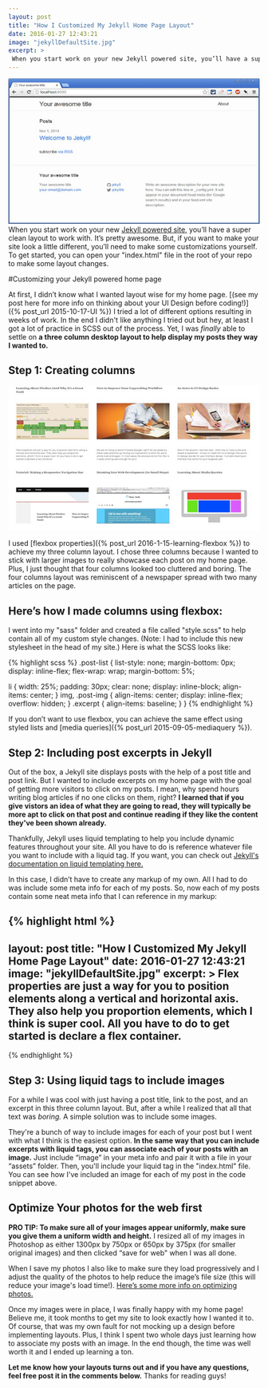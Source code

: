 ```yaml
---
layout: post
title: "How I Customized My Jekyll Home Page Layout"
date: 2016-01-27 12:43:21
image: "jekyllDefaultSite.jpg"
excerpt: >
 When you start work on your new Jekyll powered site, you’ll have a super clean layout to work with. It’s pretty awesome. But, if you want to make your site look a little different, you’ll need to make some customizations yourself. Let's get started.
---
```


![Default Jekyll Layout](/assets/jekyllDefaultSite.jpg)
When you start work on your new [Jekyll powered site](https://jekyllrb.com/), you’ll have a super clean layout to work with. It’s pretty awesome. But, if you want to make your site look a little different, you’ll need to make some customizations yourself. To get started, you can open your "index.html" file in the root of your repo to make some layout changes.

#Customizing your Jekyll powered home page

At first, I didn’t know what I wanted layout wise for my home page. [(see my post here for more info on thinking about your UI Design before coding!)]({% post_url 2015-10-17-UI %}) I tried a lot of different options resulting in weeks of work. In the end I didn't like anything I tried out but hey, at least I got a lot of practice in SCSS out of the process. Yet, I  was *finally* able to settle on **a three column desktop layout to help display my posts they way I wanted to.**

## Step 1: Creating columns

![Three Column Blog Layout](/assets/threeColumnLayout.jpg)

I used [flexbox properties]({% post_url 2016-1-15-learning-flexbox %}) to achieve my three column layout. I chose three columns because I wanted to stick with larger images to really showcase each post on my home page. Plus, I just thought that four columns looked too cluttered and boring. The four columns layout was reminiscent of a newspaper spread with two many articles on the page.

## Here’s how I made columns using flexbox:

I went into my "sass" folder and created a file called "style.scss" to help contain all of my custom style changes. (Note: I had to include this new stylesheet in the head of my site.) Here is what the SCSS looks like:

{% highlight scss %}
.post-list {
  list-style: none;
  margin-bottom: 0px;
  display: inline-flex;
  flex-wrap: wrap;
  margin-bottom: 5%;

  li {
    width: 25%;
    padding: 30px;
    clear: none;
    display: inline-block;
    align-items: center;
  }
  img, .post-img {
    align-items: center;
    display: inline-flex;
    overflow: hidden;
  }
  .excerpt {
    align-items: baseline;
  }
}
{% endhighlight %}

If you don’t want to use flexbox, you can achieve the same effect using styled lists and [media queries]({% post_url 2015-09-05-mediaquery %}).

## Step 2: Including post excerpts in Jekyll
Out of the box, a Jekyll site displays posts with the help of a post title and post link. But I wanted to include excerpts on my home page with the goal of getting more visitors to click on my posts. I mean, why spend hours writing blog articles if no one clicks on them, right? **I learned that if you give vistors an idea of what they are going to read, they will typically be more apt to click on that post and continue reading if they like the content they've been shown already.**  

Thankfully, Jekyll uses liquid templating to help you include dynamic features throughout your site. All you have to do is reference whatever file you want to include with a liquid tag. If you want, you can check out [Jekyll's documentation on liquid templating here.](http://jekyllrb.com/docs/templates/)

In this case, I didn’t have to create any markup of my own. All I had to do was include some meta info for each of my posts. So, now each of my posts contain some neat meta info that I can reference in my markup:

{% highlight html %}
---
layout: post
title: "How I Customized My Jekyll Home Page Layout"
date: 2016-01-27 12:43:21
image: "jekyllDefaultSite.jpg"
excerpt: >
 Flex properties are just a way for you to position elements along a vertical and horizontal axis. They also help you proportion elements, which I think is super cool. All you have to do to get started is declare a flex container.
---
{% endhighlight %}


## Step 3: Using liquid tags to include images

For a while I was cool with just having a post title, link to the post, and an excerpt in this three column layout. But, after a while I realized that all that text was *boring.* A simple solution was to include some images.

They're a bunch of way to include images for each of your post but I went with what I think is the easiest option. **In the same way that you can include excerpts with liquid tags, you can associate each of your posts with an image.** Just include “image” in your meta info and pair it with a file in your “assets” folder. Then, you'll include your liquid tag in the "index.html" file. You can see how I've included an image for each of my post in the code snippet above.

## Optimize Your photos for the web first

**PRO TIP: To make sure all of your images appear uniformly, make sure you give them a uniform width and height.** I resized all of my images in Photoshop as either 1300px by 750px or 650px by 375px (for smaller original images) and then clicked “save for web" when I was all done.

When I save my photos I also like to make sure they load progressively and I adjust the quality of the photos to help reduce the image’s file size (this will reduce your image's load time!). [Here’s some more info on optimizing photos.](http://madefreshly.com/blog/howto/how-to-properly-optimize-images-for-web-in-photoshop/)

Once my images were in place, I was finally happy with my home page! Believe me, it took months to get my site to look exactly how I wanted it to. Of course, that was my own fault for not mocking up a design before implementing layouts. Plus, I think I spent two whole days just learning how to associate my posts with an image. In the end though, the time was well worth it and I ended up learning a ton.

**Let me know how your layouts turns out and if you have any questions, feel free post it in the comments below.** Thanks for reading guys!

